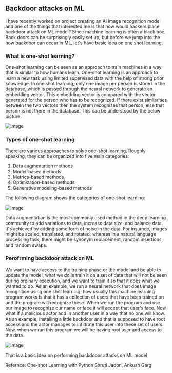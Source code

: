 ## Backdoor attacks on ML

I have recently worked on project creating an AI image recognition model and one of the things that interested me is that how would hackers place backdoor attack on ML 
model? 
Since machine learning is often a black box. Back doors can be surprisingly easily set up, but before we jump into the how backdoor can occur in ML, let's have basic 
idea on one shot learning.

### What is one-shot learning? 

One-shot learning can be seen as an approach to train machines in a way that is similar to how humans learn. One-shot learning is an approach to learn a new task using 
limited supervised data with the help of strong prior knowledge.
In one shot learning, only one image per person is stored in the database, which is passed through the neural network to generate an embedding vector. This embedding 
vector is compared with the vector generated for the person who has to be recognized. If there exist similarities between the two vectors then the system recognizes 
that 
person, else that person is not there in the database. 
This can be understood by the below picture.

![image](https://user-images.githubusercontent.com/54819478/172054208-18969a7a-45e3-4538-a4ae-e3241083e0ab.png)

### Types of one-shot learning

There are various approaches to solve one-shot learning. Roughly speaking, they can be organized into five main categories:

1. Data augmentation methods
2. Model-based methods
3. Metrics-based methods
4. Optimization-based methods
5. Generative modeling-based methods


The following diagram shows the categories of one-shot learning:

![image](https://user-images.githubusercontent.com/54819478/172054674-33c85c8a-e5d0-4eb8-b3ba-005ff98f2cb8.png)
 


Data augmentation is the most commonly used method in the deep learning community to add variations to data, increase data size, and balance data. It's achieved by 
adding some form of noise in the data. For instance, images might be scaled, translated, and rotated; whereas in a natural language processing task, there might be 
synonym replacement, random insertions, and random swaps.
 
### Perofrming backdoor attack on ML

We want to have access to the training phase or the model and be able to update the model, what we do is train it on a set of data that will not be seen during 
ordinary execution, and we want to train it so that it does what we wanted to do. As an example, we run a neural network that does image recognition using one shot 
learning, how usually this machine learning program works is that it has a collection of users that have been trained on and the program will recognize these. When we 
run the program and use our image to recognize our name or face it will accept that user's face. Now what if a malicious actor add in another user in a way that no one 
will know. As an example, installing a little backdoor and that is supposed to have root access and the actor manages to infiltrate this user into these set of users. 
Now, when we run this program we will be having root user and access to the data. 

![image](https://user-images.githubusercontent.com/54819478/172054781-447d69e4-153e-42ca-8aa0-c690902569b4.png)

That is a basic idea on performing backdooor attacks on ML model

Refernce: One-shot Learning with Python Shruti Jadon, Ankush Garg

